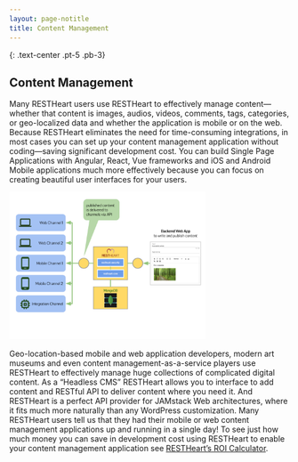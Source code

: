 ```yaml
---
layout: page-notitle
title: Content Management
---
```

{: .text-center .pt-5 .pb-3}
## Content Management


Many RESTHeart users use RESTHeart to effectively manage content—whether that content is images, audios, videos, comments, tags, categories, or geo-localized data and whether the application is mobile or on the web. Because RESTHeart eliminates the need for time-consuming integrations, in most cases you can set up your content management application without coding—saving significant development cost.
You can build Single Page Applications with Angular, React, Vue frameworks and iOS and Android Mobile applications much more effectively because you can focus on creating beautiful user interfaces for your users.

<img src="/images/restheart-content-mgmt.svg" width="70%" height="auto" class="mx-auto d-block img-responsive" />

Geo-location-based mobile and web application developers, modern art museums and even content management-as-a-service players use RESTHeart to effectively manage huge collections of complicated digital content. As a “Headless CMS” RESTHeart allows you to interface to add content and RESTful API to deliver content where you need it. And RESTHeart is a perfect API provider for JAMstack Web architectures, where it fits much more naturally than any WordPress customization.
Many RESTHeart users tell us that they had their mobile or web content management applications up and running in a single day!
To see just how much money you can save in development cost using RESTHeart to enable your content management application see [RESTHeart’s ROI Calculator](../../versions#roi-calculator).